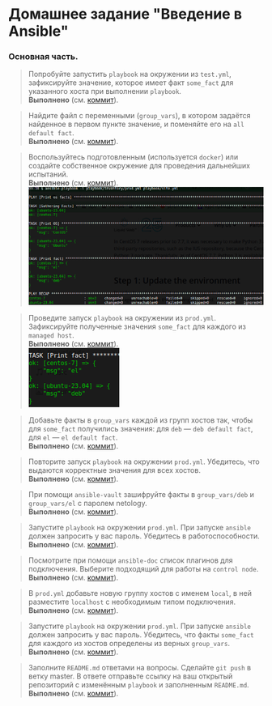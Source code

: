 # Домашнее задание "Введение в Ansible"

### Основная часть.

> Попробуйте запустить `playbook` на окружении из `test.yml`, зафиксируйте значение, которое имеет факт `some_fact` для указанного хоста при выполнении `playbook`.  
**Выполнено** (см. [коммит](https://github.com/ipodovalov/devops-netology/commit/5746581)).

> Найдите файл с переменными (`group_vars`), в котором задаётся найденное в первом пункте значение, и поменяйте его на `all default fact`.  
**Выполнено** (см. [коммит](https://github.com/ipodovalov/devops-netology/commit/1852234)).

> Воспользуйтесь подготовленным (используется `docker`) или создайте собственное окружение для проведения дальнейших испытаний.  
**Выполнено** (см. [коммит](https://github.com/ipodovalov/devops-netology/commit/714442c)).  
![demo](./images/1.png)

> Проведите запуск `playbook` на окружении из `prod.yml`. Зафиксируйте полученные значения `some_fact` для каждого из `managed host`.  
**Выполнено** (см. [коммит](https://github.com/ipodovalov/devops-netology/commit/a455b7c)).  
![demo](./images/2.png)

> Добавьте факты в `group_vars` каждой из групп хостов так, чтобы для `some_fact` получились значения: для `deb` — `deb default fact`, для `el` — `el default fact`.  
**Выполнено** (см. [коммит](https://github.com/ipodovalov/devops-netology/commit/)).

> Повторите запуск `playbook` на окружении `prod.yml`. Убедитесь, что выдаются корректные значения для всех хостов.  
**Выполнено** (см. [коммит](https://github.com/ipodovalov/devops-netology/commit/)).

> При помощи `ansible-vault` зашифруйте факты в `group_vars/deb` и `group_vars/el` с паролем netology.  
**Выполнено** (см. [коммит](https://github.com/ipodovalov/devops-netology/commit/)).

> Запустите `playbook` на окружении `prod.yml`. При запуске `ansible` должен запросить у вас пароль. Убедитесь в работоспособности.  
**Выполнено** (см. [коммит](https://github.com/ipodovalov/devops-netology/commit/)).

> Посмотрите при помощи `ansible-doc` список плагинов для подключения. Выберите подходящий для работы на `control node`.  
**Выполнено** (см. [коммит](https://github.com/ipodovalov/devops-netology/commit/)).

> В `prod.yml` добавьте новую группу хостов с именем `local`, в ней разместите `localhost` с необходимым типом подключения.  
**Выполнено** (см. [коммит](https://github.com/ipodovalov/devops-netology/commit/)).

> Запустите `playbook` на окружении `prod.yml`. При запуске `ansible` должен запросить у вас пароль. Убедитесь, что факты `some_fact` для каждого из хостов определены из верных `group_vars`.  
**Выполнено** (см. [коммит](https://github.com/ipodovalov/devops-netology/commit/)).

> Заполните `README.md` ответами на вопросы. Сделайте `git push` в ветку master. В ответе отправьте ссылку на ваш открытый репозиторий с изменённым `playbook` и заполненным `README.md`.  
**Выполнено** (см. [коммит](https://github.com/ipodovalov/devops-netology/commit/)).
